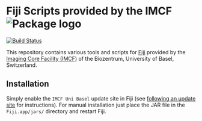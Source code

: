 # Fiji Scripts provided by the IMCF ![Package logo][img_logo]

[![Build Status](https://travis-ci.com/imcf/imcf-fiji-scripts.svg?branch=master)](https://travis-ci.com/imcf/imcf-fiji-scripts)

This repository contains various tools and scripts for [Fiji][fiji] provided by the
[Imaging Core Facility (IMCF)][imcf] of the Biozentrum, University of Basel,
Switzerland.

## Installation

Simply enable the `IMCF Uni Basel` update site in Fiji (see [following an update
site][imagej_update_site] for instructions). For manual installation just place
the JAR file in the `Fiji.app/jars/` directory and restart Fiji.

[fiji]: https://fiji.sc/
[imcf]: https://www.biozentrum.unibas.ch/imcf
[imagej_update_site]: http://imagej.net/Following_an_update_site
[img_logo]: https://avatars0.githubusercontent.com/u/2847663?s=96